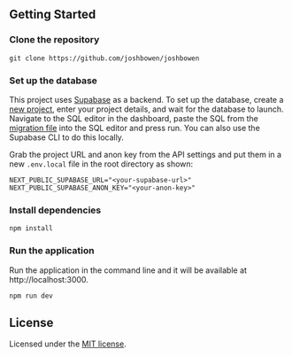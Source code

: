 ## Getting Started

### Clone the repository

`git clone https://github.com/joshbowen/joshbowen`

### Set up the database
This project uses [Supabase](https://supabase.com) as a backend. To set up the database, create a [new project](https://database.new), enter your project details, and wait for the database to launch. Navigate to the SQL editor in the dashboard, paste the SQL from the [migration file](https://github.com/joshbowen/joshbowen/blob/main/supabase/migrations) into the SQL editor and press run. You can also use the Supabase CLI to do this locally.

Grab the project URL and anon key from the API settings and put them in a new `.env.local` file in the root directory as shown:
```
NEXT_PUBLIC_SUPABASE_URL="<your-supabase-url>" 
NEXT_PUBLIC_SUPABASE_ANON_KEY="<your-anon-key>"
```

### Install dependencies

`npm install`

### Run the application

Run the application in the command line and it will be available at http://localhost:3000.

`npm run dev`

## License

Licensed under the [MIT license](https://github.com/joshbowen/joshbowen/blob/main/LICENSE.md).